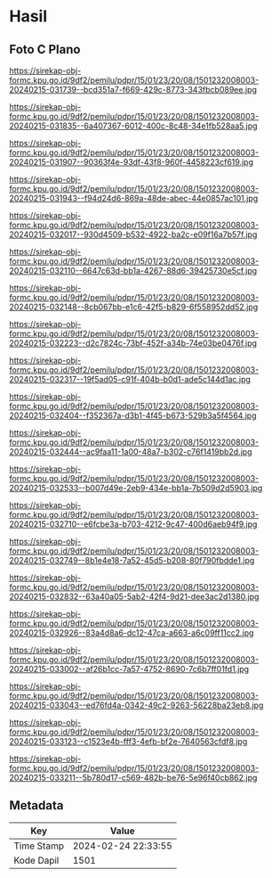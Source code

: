 # Hasil

## Foto C Plano

https://sirekap-obj-formc.kpu.go.id/9df2/pemilu/pdpr/15/01/23/20/08/1501232008003-20240215-031739--bcd351a7-f669-429c-8773-343fbcb089ee.jpg

https://sirekap-obj-formc.kpu.go.id/9df2/pemilu/pdpr/15/01/23/20/08/1501232008003-20240215-031835--6a407367-6012-400c-8c48-34e1fb528aa5.jpg

https://sirekap-obj-formc.kpu.go.id/9df2/pemilu/pdpr/15/01/23/20/08/1501232008003-20240215-031907--90363f4e-93df-43f8-960f-4458223cf619.jpg

https://sirekap-obj-formc.kpu.go.id/9df2/pemilu/pdpr/15/01/23/20/08/1501232008003-20240215-031943--f94d24d6-869a-48de-abec-44e0857ac101.jpg

https://sirekap-obj-formc.kpu.go.id/9df2/pemilu/pdpr/15/01/23/20/08/1501232008003-20240215-032017--930d4509-b532-4922-ba2c-e09f16a7b57f.jpg

https://sirekap-obj-formc.kpu.go.id/9df2/pemilu/pdpr/15/01/23/20/08/1501232008003-20240215-032110--6647c63d-bb1a-4267-88d6-39425730e5cf.jpg

https://sirekap-obj-formc.kpu.go.id/9df2/pemilu/pdpr/15/01/23/20/08/1501232008003-20240215-032148--8cb067bb-e1c6-42f5-b829-6f558952dd52.jpg

https://sirekap-obj-formc.kpu.go.id/9df2/pemilu/pdpr/15/01/23/20/08/1501232008003-20240215-032223--d2c7824c-73bf-452f-a34b-74e03be0476f.jpg

https://sirekap-obj-formc.kpu.go.id/9df2/pemilu/pdpr/15/01/23/20/08/1501232008003-20240215-032317--19f5ad05-c91f-404b-b0d1-ade5c144d1ac.jpg

https://sirekap-obj-formc.kpu.go.id/9df2/pemilu/pdpr/15/01/23/20/08/1501232008003-20240215-032404--f352367a-d3b1-4f45-b673-529b3a5f4564.jpg

https://sirekap-obj-formc.kpu.go.id/9df2/pemilu/pdpr/15/01/23/20/08/1501232008003-20240215-032444--ac9faa11-1a00-48a7-b302-c76f1419bb2d.jpg

https://sirekap-obj-formc.kpu.go.id/9df2/pemilu/pdpr/15/01/23/20/08/1501232008003-20240215-032533--b007d49e-2eb9-434e-bb1a-7b509d2d5903.jpg

https://sirekap-obj-formc.kpu.go.id/9df2/pemilu/pdpr/15/01/23/20/08/1501232008003-20240215-032710--e6fcbe3a-b703-4212-9c47-400d6aeb94f9.jpg

https://sirekap-obj-formc.kpu.go.id/9df2/pemilu/pdpr/15/01/23/20/08/1501232008003-20240215-032749--8b1e4e18-7a52-45d5-b208-80f790fbdde1.jpg

https://sirekap-obj-formc.kpu.go.id/9df2/pemilu/pdpr/15/01/23/20/08/1501232008003-20240215-032832--63a40a05-5ab2-42f4-9d21-dee3ac2d1380.jpg

https://sirekap-obj-formc.kpu.go.id/9df2/pemilu/pdpr/15/01/23/20/08/1501232008003-20240215-032926--83a4d8a6-dc12-47ca-a663-a6c09ff11cc2.jpg

https://sirekap-obj-formc.kpu.go.id/9df2/pemilu/pdpr/15/01/23/20/08/1501232008003-20240215-033002--af26b1cc-7a57-4752-8690-7c6b7ff01fd1.jpg

https://sirekap-obj-formc.kpu.go.id/9df2/pemilu/pdpr/15/01/23/20/08/1501232008003-20240215-033043--ed76fd4a-0342-49c2-9263-56228ba23eb8.jpg

https://sirekap-obj-formc.kpu.go.id/9df2/pemilu/pdpr/15/01/23/20/08/1501232008003-20240215-033123--c1523e4b-fff3-4efb-bf2e-7640563cfdf8.jpg

https://sirekap-obj-formc.kpu.go.id/9df2/pemilu/pdpr/15/01/23/20/08/1501232008003-20240215-033211--5b780d17-c569-482b-be76-5e96f40cb862.jpg


## Metadata

| Key        | Value               |
| ---------- | ------------------- |
| Time Stamp | 2024-02-24 22:33:55 |
| Kode Dapil | 1501                |



